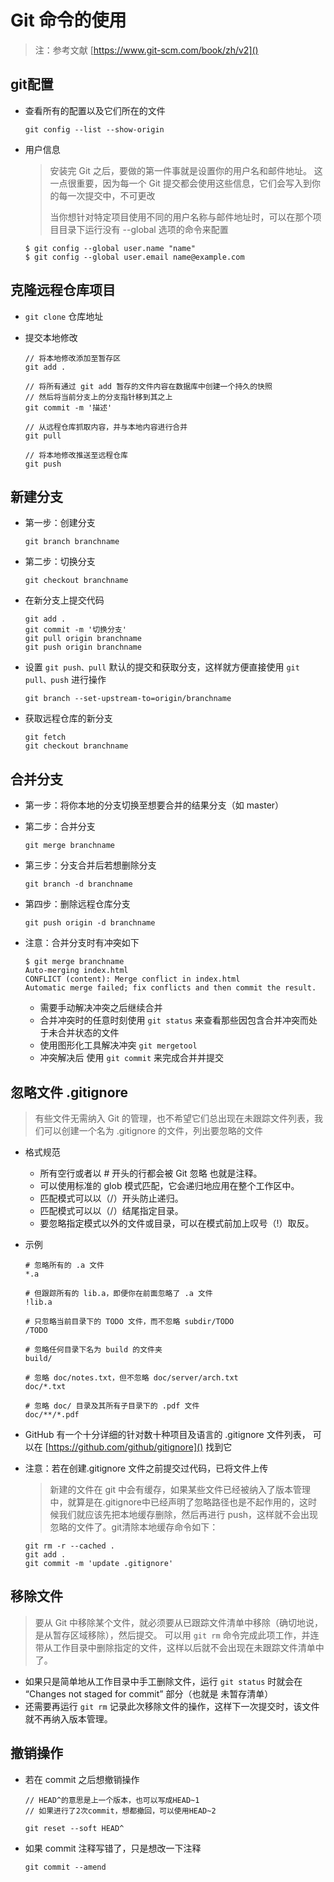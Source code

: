 # Git 命令的使用

> 注：参考文献 [https://www.git-scm.com/book/zh/v2]()

## git配置

* 查看所有的配置以及它们所在的文件
	
	```
	git config --list --show-origin
	```

* 用户信息

	> 安装完 Git 之后，要做的第一件事就是设置你的用户名和邮件地址。 这一点很重要，因为每一个 Git 提交都会使用这些信息，它们会写入到你的每一次提交中，不可更改
	> 
	> 当你想针对特定项目使用不同的用户名称与邮件地址时，可以在那个项目目录下运行没有 --global 选项的命令来配置

	```
	$ git config --global user.name "name"
	$ git config --global user.email name@example.com
	```

## 克隆远程仓库项目

* `git clone` 仓库地址
* 提交本地修改
	
	```
	// 将本地修改添加至暂存区
	git add .
	
	// 将所有通过 git add 暂存的文件内容在数据库中创建一个持久的快照
	// 然后将当前分支上的分支指针移到其之上
	git commit -m '描述'
	
	// 从远程仓库抓取内容，并与本地内容进行合并
	git pull
	
	// 将本地修改推送至远程仓库
	git push
	```

## 新建分支

* 第一步：创建分支
	
	```
	git branch branchname
	```
	
* 第二步：切换分支
	
	```
	git checkout branchname
	```

* 在新分支上提交代码

	```
	git add .
	git commit -m '切换分支'
	git pull origin branchname
	git push origin branchname
	```

* 设置 `git push、pull` 默认的提交和获取分支，这样就方便直接使用 `git pull、push` 进行操作

	```
	git branch --set-upstream-to=origin/branchname
	```
	
* 获取远程仓库的新分支

	```
	git fetch
	git checkout branchname
	```

## 合并分支

* 第一步：将你本地的分支切换至想要合并的结果分支（如 master）
* 第二步：合并分支
	
	```
	git merge branchname
	```

* 第三步：分支合并后若想删除分支

	```
	git branch -d branchname
	```
	
* 第四步：删除远程仓库分支

	```
	git push origin -d branchname
	```

* 注意：合并分支时有冲突如下
	
	```
	$ git merge branchname
	Auto-merging index.html
	CONFLICT (content): Merge conflict in index.html
	Automatic merge failed; fix conflicts and then commit the result.
	```
	* 需要手动解决冲突之后继续合并
	* 合并冲突时的任意时刻使用 `git status` 来查看那些因包含合并冲突而处于未合并状态的文件
	* 使用图形化工具解决冲突 `git mergetool`
	* 冲突解决后 使用 `git commit` 来完成合并并提交

## 忽略文件 .gitignore

> 有些文件无需纳入 Git 的管理，也不希望它们总出现在未跟踪文件列表，我们可以创建一个名为 .gitignore 的文件，列出要忽略的文件

* 格式规范
	* 所有空行或者以 # 开头的行都会被 Git 忽略 也就是注释。
	* 可以使用标准的 glob 模式匹配，它会递归地应用在整个工作区中。
	* 匹配模式可以以（/）开头防止递归。
	* 匹配模式可以以（/）结尾指定目录。
	* 要忽略指定模式以外的文件或目录，可以在模式前加上叹号（!）取反。

* 示例
	
	```
	# 忽略所有的 .a 文件
	*.a
	
	# 但跟踪所有的 lib.a，即便你在前面忽略了 .a 文件
	!lib.a
	
	# 只忽略当前目录下的 TODO 文件，而不忽略 subdir/TODO
	/TODO
	
	# 忽略任何目录下名为 build 的文件夹
	build/
	
	# 忽略 doc/notes.txt，但不忽略 doc/server/arch.txt
	doc/*.txt
	
	# 忽略 doc/ 目录及其所有子目录下的 .pdf 文件
	doc/**/*.pdf
	```
* GitHub 有一个十分详细的针对数十种项目及语言的 .gitignore 文件列表， 可以在 [https://github.com/github/gitignore]() 找到它
* 注意：若在创建.gitignore 文件之前提交过代码，已将文件上传

	> 新建的文件在 git 中会有缓存，如果某些文件已经被纳入了版本管理中，就算是在.gitignore中已经声明了忽略路径也是不起作用的，这时候我们就应该先把本地缓存删除，然后再进行 push，这样就不会出现忽略的文件了。git清除本地缓存命令如下：

	```
	git rm -r --cached .
	git add .
	git commit -m 'update .gitignore'
	```

## 移除文件

> 要从 Git 中移除某个文件，就必须要从已跟踪文件清单中移除（确切地说，是从暂存区域移除），然后提交。 可以用 `git rm` 命令完成此项工作，并连带从工作目录中删除指定的文件，这样以后就不会出现在未跟踪文件清单中了。

* 如果只是简单地从工作目录中手工删除文件，运行 `git status` 时就会在 “Changes not staged for commit” 部分（也就是 未暂存清单）
* 还需要再运行 `git rm` 记录此次移除文件的操作，这样下一次提交时，该文件就不再纳入版本管理。

## 撤销操作

* 若在 commit 之后想撤销操作

	```
	// HEAD^的意思是上一个版本，也可以写成HEAD~1
	// 如果进行了2次commit，想都撤回，可以使用HEAD~2
	
	git reset --soft HEAD^
	```

* 如果 commit 注释写错了，只是想改一下注释

	```
	git commit --amend
	```










